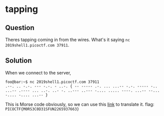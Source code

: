 # tapping


## Question
Theres tapping coming in from the wires. What's it saying `nc 2019shell1.picoctf.com 37911`.


## Solution
When we connect to the server,
```console
foo@bar:~$ nc 2019shell1.picoctf.com 37911
.--. .. -.-. --- -.-. - ..-. { -- ----- .-. ... ...-- -.-. ----- -.. ...-- .---- ... ..-. ..- -. ..--- ..--- -.... ..... ----. ...-- --... -.... -.... ...-- }
```


This is Morse code obviously, so we can use this [link](https://morsecode.scphillips.com/translator.html) to translate it.
flag: `PICOCTF{M0RS3C0D31SFUN2265937663}`
